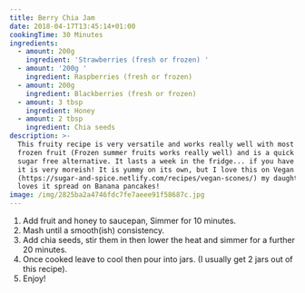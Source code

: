 ```yaml
---
title: Berry Chia Jam
date: 2018-04-17T13:45:14+01:00
cookingTime: 30 Minutes
ingredients:
  - amount: 200g
    ingredient: 'Strawberries (fresh or frozen) '
  - amount: '200g '
    ingredient: Raspberries (fresh or frozen)
  - amount: 200g
    ingredient: Blackberries (fresh or frozen)
  - amount: 3 tbsp
    ingredient: Honey
  - amount: 2 tbsp
    ingredient: Chia seeds
description: >-
  This fruity recipe is very versatile and works really well with most fresh or
  frozen fruit (Frozen summer fruits works really well) and is a quick healthy
  sugar free alternative. It lasts a week in the fridge... if you have any left
  it is very moreish! It is yummy on its own, but I love this on Vegan Scones
  (https://sugar-and-spice.netlify.com/recipes/vegan-scones/) my daughter really
  loves it spread on Banana pancakes!
image: /img/2825ba2a4746fdc7fe7aeee91f58687c.jpg
---
```

1. Add fruit and honey to saucepan, Simmer for 10 minutes.
2. Mash until a smooth(ish) consistency.
3. Add chia seeds, stir them in then lower the heat and simmer for a further 20 minutes.
4. Once cooked leave to cool then pour into jars. (I usually get 2 jars out of this recipe).
5. Enjoy!
